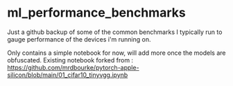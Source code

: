 # ml_performance_benchmarks
Just a github backup of some of the common benchmarks I typically run to gauge performance of the devices i'm running on. 


Only contains a simple notebook for now, will add more once the models are obfuscated. Existing notebook forked from : https://github.com/mrdbourke/pytorch-apple-silicon/blob/main/01_cifar10_tinyvgg.ipynb
